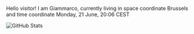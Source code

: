 Hello visitor! I am Giammarco, currently living in space coordinate Brussels and time coordinate Monday, 21 June, 20:06 CEST

![GitHub Stats](https://github-readme-stats.vercel.app/api?username=grcasanova)
